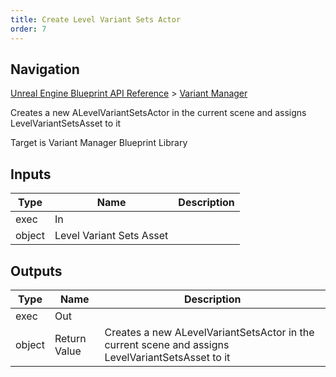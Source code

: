 ```yaml
---
title: Create Level Variant Sets Actor
order: 7
---
```

## Navigation

[Unreal Engine Blueprint API Reference](https://dev.epicgames.com/documentation/en-us/unreal-engine/BlueprintAPI) > [Variant Manager](https://dev.epicgames.com/documentation/en-us/unreal-engine/BlueprintAPI/VariantManager)

Creates a new ALevelVariantSetsActor in the current scene and assigns LevelVariantSetsAsset to it

Target is Variant Manager Blueprint Library

## Inputs

| Type | Name | Description |
| --- | --- | --- |
| exec | In |  |
| object | Level Variant Sets Asset |  |

## Outputs

| Type | Name | Description |
| --- | --- | --- |
| exec | Out |  |
| object | Return Value | Creates a new ALevelVariantSetsActor in the current scene and assigns LevelVariantSetsAsset to it |
